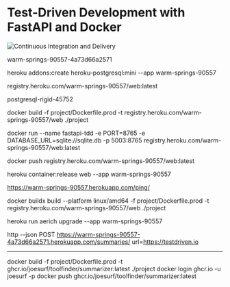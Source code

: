 # Test-Driven Development with FastAPI and Docker

![Continuous Integration and Delivery](https://github.com/joesurf/toolfinder/workflows/Continuous%20Integration%20and%20Delivery/badge.svg?branch=main)


warm-springs-90557-4a73d66a2571

heroku addons:create heroku-postgresql:mini --app warm-springs-90557

registry.heroku.com/warm-springs-90557/web:latest

postgresql-rigid-45752

docker build -f project/Dockerfile.prod -t registry.heroku.com/warm-springs-90557/web ./project


docker run --name fastapi-tdd -e PORT=8765 -e DATABASE_URL=sqlite://sqlite.db -p 5003:8765 registry.heroku.com/warm-springs-90557/web:latest

docker push registry.heroku.com/warm-springs-90557/web:latest


heroku container:release web --app warm-springs-90557

https://warm-springs-90557.herokuapp.com/ping/



docker buildx build --platform linux/amd64 -f project/Dockerfile.prod -t registry.heroku.com/warm-springs-90557/web ./project


heroku run aerich upgrade --app warm-springs-90557


http --json POST https://warm-springs-90557-4a73d66a2571.herokuapp.com/summaries/ url=https://testdriven.io



--------------------


docker build -f project/Dockerfile.prod -t ghcr.io/joesurf/toolfinder/summarizer:latest ./project
docker login ghcr.io -u joesurf -p <token>
docker push ghcr.io/joesurf/toolfinder/summarizer:latest
